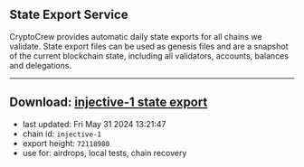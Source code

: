 ## State Export Service
CryptoCrew provides automatic daily state exports for all chains we validate. State export files can be used as genesis files and are a snapshot of the current blockchain state, including all validators, accounts, balances and delegations.

---
**Download: [injective-1 state export](https://dl-eu2.ccvalidators.com/SERVICE/injective/injective-1_export_72118980.json)**
---

- last updated: Fri May 31 2024 13:21:47
- chain id: `injective-1`
- export height: `72118980`
- use for: airdrops, local tests, chain recovery
